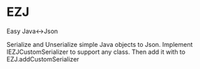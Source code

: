 # EZJ
Easy Java<->Json

Serialize and Unserialize simple Java objects to Json.
Implement IEZJCustomSerializer to support any class. Then add it with to EZJ.addCustomSerializer

